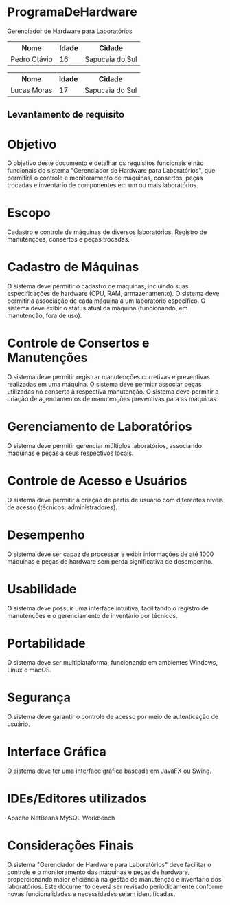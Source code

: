 # ProgramaDeHardware
Gerenciador de Hardware para Laboratórios

<table>
  <tr>
    <th>Nome</th>
    <th>Idade</th>
    <th>Cidade</th>
  </tr>
  <tr>
    <td>Pedro Otávio</td>
    <td>16</td>
    <td>Sapucaia do Sul</td>
  </tr>
</table>

<table>
  <tr>
    <th>Nome</th>
    <th>Idade</th>
    <th>Cidade</th>
  </tr>
  <tr>
    <td>Lucas Moras</td>
    <td>17</td>
    <td>Sapucaia do Sul</td>
  </tr>
</table>



## Levantamento de requisito

# Objetivo
O objetivo deste documento é detalhar os requisitos funcionais e não funcionais do sistema "Gerenciador de Hardware para Laboratórios", que permitirá o controle e monitoramento de máquinas, consertos, peças trocadas e inventário de componentes em um ou mais laboratórios.

# Escopo
Cadastro e controle de máquinas de diversos laboratórios.
Registro de manutenções, consertos e peças trocadas.

# Cadastro de Máquinas
O sistema deve permitir o cadastro de máquinas, incluindo suas especificações de hardware (CPU, RAM, armazenamento).
O sistema deve permitir a associação de cada máquina a um laboratório específico.
O sistema deve exibir o status atual da máquina (funcionando, em manutenção, fora de uso).

# Controle de Consertos e Manutenções
O sistema deve permitir registrar manutenções corretivas e preventivas realizadas em uma máquina.
O sistema deve permitir associar peças utilizadas no conserto à respectiva manutenção.
O sistema deve permitir a criação de agendamentos de manutenções preventivas para as máquinas.

# Gerenciamento de Laboratórios
O sistema deve permitir gerenciar múltiplos laboratórios, associando máquinas e peças a seus respectivos locais.

# Controle de Acesso e Usuários
O sistema deve permitir a criação de perfis de usuário com diferentes níveis de acesso (técnicos, administradores).

# Desempenho
O sistema deve ser capaz de processar e exibir informações de até 1000 máquinas e peças de hardware sem perda significativa de desempenho.

# Usabilidade
O sistema deve possuir uma interface intuitiva, facilitando o registro de manutenções e o gerenciamento de inventário por técnicos.

# Portabilidade
O sistema deve ser multiplataforma, funcionando em ambientes Windows, Linux e macOS.

# Segurança
O sistema deve garantir o controle de acesso por meio de autenticação de usuário.

# Interface Gráfica
O sistema deve ter uma interface gráfica baseada em JavaFX ou Swing.

# IDEs/Editores utilizados
Apache NetBeans
MySQL Workbench


# Considerações Finais
O sistema "Gerenciador de Hardware para Laboratórios" deve facilitar o controle e o monitoramento das máquinas e peças de hardware, proporcionando maior eficiência na gestão de manutenção e inventário dos laboratórios. Este documento deverá ser revisado periodicamente conforme novas funcionalidades e necessidades sejam identificadas.


